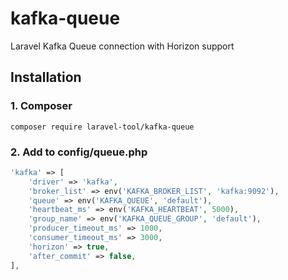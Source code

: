 # kafka-queue
Laravel Kafka Queue connection with Horizon support

## Installation

### 1. Composer
```shell
composer require laravel-tool/kafka-queue
```

### 2. Add to config/queue.php
```php
'kafka' => [
    'driver' => 'kafka',
    'broker_list' => env('KAFKA_BROKER_LIST', 'kafka:9092'),
    'queue' => env('KAFKA_QUEUE', 'default'),
    'heartbeat_ms' => env('KAFKA_HEARTBEAT', 5000),
    'group_name' => env('KAFKA_QUEUE_GROUP', 'default'),
    'producer_timeout_ms' => 1000,
    'consumer_timeout_ms' => 3000,
    'horizon' => true,
    'after_commit' => false,
],
```